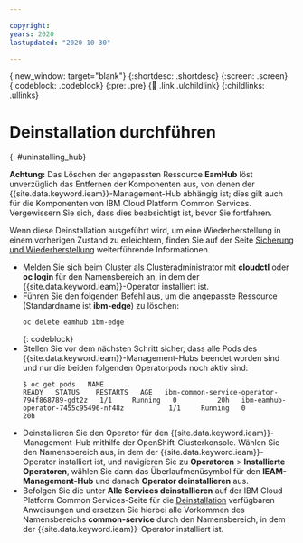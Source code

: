 ```yaml
---

copyright:
years: 2020
lastupdated: "2020-10-30"

---
```


{:new_window: target="blank"}
{:shortdesc: .shortdesc}
{:screen: .screen}
{:codeblock: .codeblock}
{:pre: .pre}
{:child: .link .ulchildlink}
{:childlinks: .ullinks}



# Deinstallation durchführen
{: #uninstalling_hub}

**Achtung:** Das Löschen der angepassten Ressource **EamHub** löst unverzüglich das Entfernen der Komponenten aus, von denen der {{site.data.keyword.ieam}}-Management-Hub abhängig ist; dies gilt auch für die Komponenten von IBM Cloud Platform Common Services. Vergewissern Sie sich, dass dies beabsichtigt ist, bevor Sie fortfahren.

Wenn diese Deinstallation ausgeführt wird, um eine Wiederherstellung in einem vorherigen Zustand zu erleichtern, finden Sie auf der Seite [Sicherung und Wiederherstellung](../admin/backup_recovery.md) weiterführende Informationen.

* Melden Sie sich beim Cluster als Clusteradministrator mit **cloudctl** oder **oc login** für den Namensbereich an, in dem der {{site.data.keyword.ieam}}-Operator installiert ist.
* Führen Sie den folgenden Befehl aus, um die angepasste Ressource (Standardname ist **ibm-edge**) zu löschen:
  ```
  oc delete eamhub ibm-edge
  ```
  {: codeblock}
* Stellen Sie vor dem nächsten Schritt sicher, dass alle Pods des {{site.data.keyword.ieam}}-Management-Hubs beendet worden sind und nur die beiden folgenden Operatorpods noch aktiv sind:
  ```
  $ oc get pods   NAME                                           READY   STATUS    RESTARTS   AGE   ibm-common-service-operator-794f868789-gdt2z   1/1     Running   0          20h   ibm-eamhub-operator-7455c95496-nf48z           1/1     Running   0          20h
  ```
* Deinstallieren Sie den Operator für den {{site.data.keyword.ieam}}-Management-Hub mithilfe der OpenShift-Clusterkonsole. Wählen Sie den Namensbereich aus, in dem der {{site.data.keyword.ieam}}-Operator installiert ist, und navigieren Sie zu **Operatoren** > **Installierte Operatoren**, wählen Sie dann das Überlaufmenüsymbol für den **IEAM-Management-Hub** und danach **Operator deinstallieren** aus.
* Befolgen Sie die unter **Alle Services deinstallieren** auf der IBM Cloud Platform Common Services-Seite für die [Deinstallation](https://www.ibm.com/docs/en/cpfs?topic=online-uninstalling-foundational-services) verfügbaren Anweisungen und ersetzen Sie hierbei alle Vorkommen des Namensbereichs **common-service** durch den Namensbereich, in dem der {{site.data.keyword.ieam}}-Operator installiert ist.
